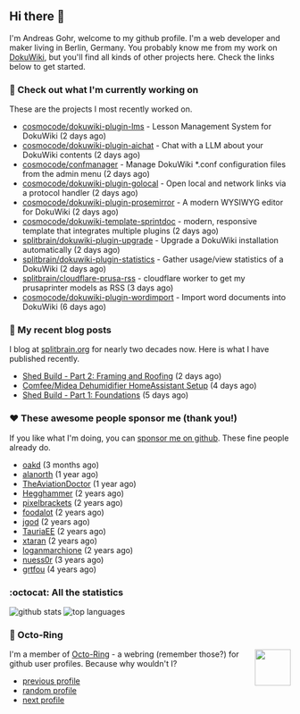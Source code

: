 ## Hi there :wave:

I'm Andreas Gohr, welcome to my github profile. I'm a web developer and maker living in Berlin, Germany. You probably know me from my work on [DokuWiki](https://github.com/dokuwiki/dokuwiki), but you'll find all kinds of other projects here. Check the links below to get started.

### :hammer: Check out what I'm currently working on

These are the projects I most recently worked on.


- [cosmocode/dokuwiki-plugin-lms](https://github.com/cosmocode/dokuwiki-plugin-lms) - Lesson Management System for DokuWiki (2 days ago)
- [cosmocode/dokuwiki-plugin-aichat](https://github.com/cosmocode/dokuwiki-plugin-aichat) - Chat with a LLM about your DokuWiki contents (2 days ago)
- [cosmocode/confmanager](https://github.com/cosmocode/confmanager) - Manage DokuWiki *.conf configuration files from the admin menu (2 days ago)
- [cosmocode/dokuwiki-plugin-golocal](https://github.com/cosmocode/dokuwiki-plugin-golocal) - Open local and network links via a protocol handler (2 days ago)
- [cosmocode/dokuwiki-plugin-prosemirror](https://github.com/cosmocode/dokuwiki-plugin-prosemirror) - A modern WYSIWYG editor for DokuWiki (2 days ago)
- [cosmocode/dokuwiki-template-sprintdoc](https://github.com/cosmocode/dokuwiki-template-sprintdoc) - modern, responsive template that integrates multiple plugins (2 days ago)
- [splitbrain/dokuwiki-plugin-upgrade](https://github.com/splitbrain/dokuwiki-plugin-upgrade) - Upgrade a DokuWiki installation automatically (2 days ago)
- [splitbrain/dokuwiki-plugin-statistics](https://github.com/splitbrain/dokuwiki-plugin-statistics) - Gather usage/view statistics of a DokuWiki (2 days ago)
- [splitbrain/cloudflare-prusa-rss](https://github.com/splitbrain/cloudflare-prusa-rss) - cloudflare worker to get my prusaprinter models as RSS (3 days ago)
- [cosmocode/dokuwiki-plugin-wordimport](https://github.com/cosmocode/dokuwiki-plugin-wordimport) - Import word documents into DokuWiki (6 days ago)

### :scroll: My recent blog posts

I blog at [splitbrain.org](https://www.splitbrain.org) for nearly two decades now. Here is what I have published recently.


- [Shed Build - Part 2: Framing and Roofing](https://www.splitbrain.org/blog/2024-07/29-shed_build_part_2_framing_and_roofing) (2 days ago)
- [Comfee/Midea Dehumidifier HomeAssistant Setup](https://www.splitbrain.org/blog/2024-07/27-comfee_midea_dehumidifier_homeassistant_setup) (4 days ago)
- [Shed Build - Part 1: Foundations](https://www.splitbrain.org/blog/2024-07/26-shed_build_part_1_foundations) (5 days ago)

### :hearts:️ These awesome people sponsor me (thank you!)

If you like what I'm doing, you can [sponsor me on github](https://github.com/sponsors/splitbrain). These fine people already do.


- [oakd](https://github.com/oakd) (3 months ago)
- [alanorth](https://github.com/alanorth) (1 year ago)
- [TheAviationDoctor](https://github.com/TheAviationDoctor) (1 year ago)
- [Hegghammer](https://github.com/Hegghammer) (2 years ago)
- [pixelbrackets](https://github.com/pixelbrackets) (2 years ago)
- [foodalot](https://github.com/foodalot) (2 years ago)
- [jgod](https://github.com/jgod) (2 years ago)
- [TauriaEE](https://github.com/TauriaEE) (2 years ago)
- [xtaran](https://github.com/xtaran) (2 years ago)
- [loganmarchione](https://github.com/loganmarchione) (2 years ago)
- [nuess0r](https://github.com/nuess0r) (3 years ago)
- [grtfou](https://github.com/grtfou) (4 years ago)

### :octocat: All the statistics

 ![github stats](https://github-readme-stats.vercel.app/api?username=splitbrain&show_icons=true&hide_title=true)
![top languages](https://github-readme-stats.vercel.app/api/top-langs/?username=splitbrain&layout=compact)


### :octopus: Octo-Ring

<img width="64" height="65" src="https://octo-ring.com/static/img/octo.png" align="right" alt="">

I'm a member of [Octo-Ring](https://octo-ring.com/) - a webring (remember those?) for github user profiles. Because why wouldn't I? 

* [previous profile](https://octo-ring.com/p/splitbrain/prev)
* [random profile](https://octo-ring.com/p/splitbrain/random)
* [next profile](https://octo-ring.com/p/splitbrain/next)

